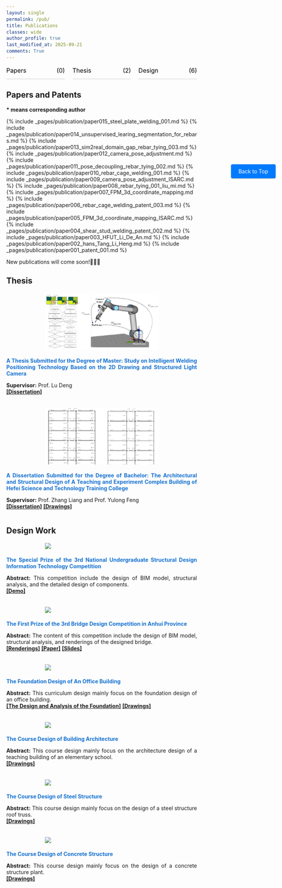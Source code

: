 ```yaml
---
layout: single
permalink: /pub/
title: Publications
classes: wide
author_profile: true
last_modified_at: 2025-09-21
comments: True
---
```


<div id="categories" style="margin-bottom: 20px; display: flex; justify-content: space-between; font-size: 16px; line-height: 24px;">
  <div style="flex: 1; display: flex; justify-content: space-between; margin-right: 20px; border-bottom: 1px solid #ccc; padding-bottom: 10px;">
    <div><a href="#papers-and-patents" style="text-decoration: none; color:rgb(0, 0, 0);">Papers</a></div>
    <div><a href="#papers-and-patents" style="text-decoration: none; color:rgb(0, 0, 0);" id="paper-count">(0)</a></div>
  </div>
  <div style="flex: 1; display: flex; justify-content: space-between; margin-right: 20px; border-bottom: 1px solid #ccc; padding-bottom: 10px;">
    <div><a href="#thesis" style="text-decoration: none; color:rgb(0, 0, 0);">Thesis</a></div>
    <div><a href="#thesis" style="text-decoration: none; color:rgb(0, 0, 0);">(2)</a></div>
  </div>
  <div style="flex: 1; display: flex; justify-content: space-between; border-bottom: 1px solid #ccc; padding-bottom: 10px;">
    <div><a href="#design-work" style="text-decoration: none; color:rgb(0, 0, 0);">Design</a></div>
    <div><a href="#design-work" style="text-decoration: none; color:rgb(0, 0, 0);">(6)</a></div>
  </div>
</div>





## Papers and Patents
<b>* means corresponding author</b>

{% include _pages/publication/paper015_steel_plate_welding_001.md %}
{% include _pages/publication/paper014_unsupervised_learing_segmentation_for_rebars.md %}
{% include _pages/publication/paper013_sim2real_domain_gap_rebar_tying_003.md %}
{% include _pages/publication/paper012_camera_pose_adjustment.md %}
{% include _pages/publication/paper011_pose_decoupling_rebar_tying_002.md %}
{% include _pages/publication/paper010_rebar_cage_welding_001.md %}
{% include _pages/publication/paper009_camera_pose_adjustment_ISARC.md %}
{% include _pages/publication/paper008_rebar_tying_001_liu_mi.md %}
{% include _pages/publication/paper007_FPM_3d_coordinate_mapping.md %}
{% include _pages/publication/paper006_rebar_cage_welding_patent_003.md %}
{% include _pages/publication/paper005_FPM_3d_coordinate_mapping_ISARC.md %}
{% include _pages/publication/paper004_shear_stud_welding_patent_002.md %}
{% include _pages/publication/paper003_HFUT_Li_De_An.md %}
{% include _pages/publication/paper002_hans_Tang_Li_Heng.md %}
{% include _pages/publication/paper001_patent_001.md %}



<div style="text-align: justify;">
  <p>New publications will come soon!🚀🚀🚀</p>
</div>

<script>
  window.addEventListener('DOMContentLoaded', () => {
    const paperCount = document.querySelectorAll('.paper-patent-item').length;
    const paperCountElement = document.querySelector('#paper-count');
    if (paperCountElement) {
      paperCountElement.textContent = `(${paperCount})`;
    }
  });
</script>

## Thesis

<div class="thesis-item" style="display: flex; align-items: flex-start; margin: 20px 0; gap: 20px; flex-wrap: wrap;">
  <div style="flex-shrink: 0; width: 100%; max-width: 300px; margin: 0 auto; position: relative;">
    <img src="/web_resources/publication/picture/第二篇文章.png" style="width: 100%; height: auto; display: block;">
  </div>
  <div style="flex: 1; min-width: 200px; text-align: justify;">
    <span style="color:#1772d0; display: block; margin-bottom: 10px;">
      <b>A Thesis Submitted for the Degree of Master: Study on Intelligent Welding Positioning Technology Based on the 2D Drawing and Structured Light Camera</b>
    </span>
    <p>
      <strong>Supervisor:</strong> Prof. Lu Deng
      <br>
      <a href="https://1drv.ms/b/c/665d3e10d9989786/Edo3rsUX6fREsHe72qDqd7cBvy2nt5FRvkwDcaHcRghHlw?e=JJledX"><b>[Dissertation]</b></a>
    </p>
  </div>
</div>

<div class="thesis-item" style="display: flex; align-items: flex-start; margin: 20px 0; gap: 20px; flex-wrap: wrap;">
  <div style="flex-shrink: 0; width: 100%; max-width: 300px; margin: 0 auto; position: relative;">
    <img src="/web_resources/publication/picture/毕业设计.png" style="width: 100%; height: auto; display: block;">
  </div>
  <div style="flex: 1; min-width: 200px; text-align: justify;">
    <span style="color:#1772d0; display: block; margin-bottom: 10px;">
      <b>A Dissertation Submitted for the Degree of Bachelor: The Architectural and Structural Design of A Teaching and Experiment Complex Building of Hefei Science and Technology Training College</b>
    </span>
    <p>
      <strong>Supervisor:</strong> Prof. Zhang Liang and Prof. Yulong Feng
      <br>
      <a href="https://1drv.ms/b/c/665d3e10d9989786/Edo3rsUX6fREsHe72qDqd7cBvy2nt5FRvkwDcaHcRghHlw?e=JJledX"><b>[Dissertation]</b></a>
      <a href="https://1drv.ms/b/c/665d3e10d9989786/EZwIKKAXVh1GsZLNGH8wXxgBdp-MRvSnqjP3a1ukCohMdA?e=gLh7AC"><b>[Drawings]</b></a>
    </p>
  </div>
</div>


## Design Work

<div class="project-item" style="display: flex; align-items: flex-start; margin: 20px 0; gap: 20px; flex-wrap: wrap;">
  <div style="flex-shrink: 0; width: 100%; max-width: 300px; margin: 0 auto;">
    <img src="/web_resources/publication/picture/结构信息技术大赛.png" style="width: 100%; height: auto; display: block;">
  </div>
  <div style="flex: 1; min-width: 200px; text-align: justify;">
    <span style="color:#1772d0; display: block; margin-bottom: 10px;">
      <b>The Special Prize of the 3rd National Undergraduate Structural Design Information Technology Competition</b>
    </span>
    <p>
      <strong>Abstract:</strong> This competition include the design of BIM model, structural analysis, and the detailed design of components.
      <br>
      <a href="https://youtu.be/Cu3-2oeKpLU"><b>[Demo]</b></a>
    </p>
  </div>
</div>

<div class="project-item" style="display: flex; align-items: flex-start; margin: 20px 0; gap: 20px; flex-wrap: wrap;">
  <div style="flex-shrink: 0; width: 100%; max-width: 300px; margin: 0 auto;">
    <img src="/web_resources/publication/picture/桥梁设计大赛.png" style="width: 100%; height: auto; display: block;">
  </div>
  <div style="flex: 1; min-width: 200px; text-align: justify;">
    <span style="color:#1772d0; display: block; margin-bottom: 10px;">
      <b>The First Prize of the 3rd Bridge Design Competition in Anhui Province</b>
    </span>
    <p>
      <strong>Abstract:</strong> The content of this competition include the design of BIM model, structural analysis, and renderings of the designed bridge.
      <br>
      <a href="https://1drv.ms/b/c/665d3e10d9989786/ESx5h6YQu2xKnkUQMcdOYwQBco1K9quULG7Rihbn1aW2Hg?e=sxu8HK"><b>[Renderings]</b></a>
      <a href="https://1drv.ms/b/c/665d3e10d9989786/EYEzso2s4h1GgeS5zT7_h60B5P38pqV2n8il2jLg_AvylA?e=tZSqFo"><b>[Paper]</b></a>
      <a href="https://1drv.ms/b/c/665d3e10d9989786/EauMMS_RKxZHnA5DovEfqkkBup7S7nfi_57-KxxkBdJHWQ?e=jX2Yzs"><b>[Slides]</b></a>
    </p>
  </div>
</div>

<div class="project-item" style="display: flex; align-items: flex-start; margin: 20px 0; gap: 20px; flex-wrap: wrap;">
  <div style="flex-shrink: 0; width: 100%; max-width: 300px; margin: 0 auto;">
    <img src="/web_resources/publication/picture/基础工程设计.png" style="width: 100%; height: auto; display: block;">
  </div>
  <div style="flex: 1; min-width: 200px; text-align: justify;">
    <span style="color:#1772d0; display: block; margin-bottom: 10px;">
      <b>The Foundation Design of An Office Building</b>
    </span>
    <p>
      <strong>Abstract:</strong> This curriculum design mainly focus on the foundation design of an office building.
      <br>
      <a href="https://1drv.ms/b/c/665d3e10d9989786/EeTTcBc7KSBFr4Ng_MxCukgB2kKhsMT8vDhOWA-XMIOrbw?e=FbPP15"><b>[The Design and Analysis of the Foundation]</b></a>
      <a href="https://1drv.ms/f/c/665d3e10d9989786/Em-S86_YsUlBg1YVysFUzqIBIPRQniycWRp2ymeqnG4ONg?e=nH8JzY"><b>[Drawings]</b></a>
    </p>
  </div>
</div>

<div class="project-item" style="display: flex; align-items: flex-start; margin: 20px 0; gap: 20px; flex-wrap: wrap;">
  <div style="flex-shrink: 0; width: 100%; max-width: 300px; margin: 0 auto;">
    <img src="/web_resources/publication/picture/房屋建筑学.png" style="width: 100%; height: auto; display: block;">
  </div>
  <div style="flex: 1; min-width: 200px; text-align: justify;">
    <span style="color:#1772d0; display: block; margin-bottom: 10px;">
      <b>The Course Design of Building Architecture</b>
    </span>
    <p>
      <strong>Abstract:</strong> This course design mainly focus on the architecture design of a teaching building of an elementary school.
      <br>
      <a href="https://1drv.ms/f/c/665d3e10d9989786/EifDS5bZIa5Oqe1KfzQLEokB3jiGWjvol_l8IM3q2qmRYg?e=Ikm33m"><b>[Drawings]</b></a>
    </p>
  </div>
</div>

<div class="project-item" style="display: flex; align-items: flex-start; margin: 20px 0; gap: 20px; flex-wrap: wrap;">
  <div style="flex-shrink: 0; width: 100%; max-width: 300px; margin: 0 auto;">
    <img src="/web_resources/publication/picture/钢结构课程设计.png" style="width: 100%; height: auto; display: block;">
  </div>
  <div style="flex: 1; min-width: 200px; text-align: justify;">
    <span style="color:#1772d0; display: block; margin-bottom: 10px;">
      <b>The Course Design of Steel Structure</b>
    </span>
    <p>
      <strong>Abstract:</strong> This course design mainly focus on the design of a steel structure roof truss.
      <br>
      <a href="https://1drv.ms/b/c/665d3e10d9989786/EeKIQzt6xxVJlmWx7CcQUhcBuvvDqBGlekdB2SBiOritZg?e=mElbBt"><b>[Drawings]</b></a>
    </p>
  </div>
</div>

<div class="project-item" style="display: flex; align-items: flex-start; margin: 20px 0; gap: 20px; flex-wrap: wrap;">
  <div style="flex-shrink: 0; width: 100%; max-width: 300px; margin: 0 auto;">
    <img src="/web_resources/publication/picture/混凝土课程设计.png" style="width: 100%; height: auto; display: block;">
  </div>
  <div style="flex: 1; min-width: 200px; text-align: justify;">
    <span style="color:#1772d0; display: block; margin-bottom: 10px;">
      <b>The Course Design of Concrete Structure</b>
    </span>
    <p>
      <strong>Abstract:</strong> This course design mainly focus on the design of a concrete structure plant.
      <br>
      <a href="https://1drv.ms/f/c/665d3e10d9989786/Eu8fSFAlSiVLt4aE0CP2maoBf2r24PunBy5VAe3tIEISKw?e=9vj6Mz"><b>[Drawings]</b></a>
    </p>
  </div>
</div>



<!-- Back to Top Button -->
<div style="position: fixed; right: 20px; top: 500px;">
  <a href="#" style="text-decoration: none; background-color: #007bff; color: white; padding: 10px 20px; border-radius: 4px; font-size: 14px; box-shadow: 0 1px 3px rgba(0,0,0,0.3);">
    Back to Top
  </a>
</div>
